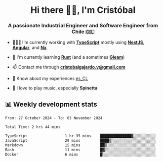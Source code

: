 <h1 align="center">Hi there ✌🏻, I'm Cristóbal</h1>
<h3 align="center">A passionate Industrial Engineer and Software Engineer from Chile 🇨🇱</h3>

- 🧑🏻‍💻 I’m currently working with **[TypeScript](https://www.typescriptlang.org)** mostly using **[NestJS](https://nestjs.com)**, **[Angular](https://angular.io)**, and **[Nx](https://nx.dev)**.

- 🌱 I'm currently learning **[Rust](https://www.rust-lang.org)** (and a sometimes **[Gleam](https://gleam.run/)**)

- 📫 Contact me through **cristobalgajardo.v@gmail.com**

- 📄 Know about my experiences [es_CL](https://bit.ly/cv-cristobal-gajardo)

- 🎸 I love to play music, especially **Spinetta**

## 📊 Weekly development stats

<!--START_SECTION:waka-->

```txt
From: 27 October 2024 - To: 03 November 2024

Total Time: 2 hrs 44 mins

TypeScript                 1 hr 35 mins    ██████████████▓░░░░░░░░░░   58.05 %
JavaScript                 29 mins         ████▒░░░░░░░░░░░░░░░░░░░░   17.93 %
Markdown                   15 mins         ██▒░░░░░░░░░░░░░░░░░░░░░░   09.48 %
Bash                       11 mins         █▓░░░░░░░░░░░░░░░░░░░░░░░   07.17 %
Docker                     6 mins          █░░░░░░░░░░░░░░░░░░░░░░░░   04.10 %
```

<!--END_SECTION:waka-->
